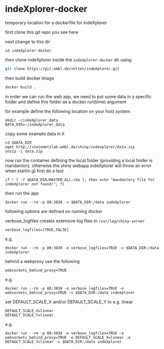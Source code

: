 # indeXplorer-docker

temporary location for a dockerfile for indeXplorer

first clone this git repo you see here

next change to this dir 
```
cd indeXplorer-docker
```

then clone indeXplorer inside the ```indeXplorer-docker``` dir using

```bash
git clone https://git.embl.de/velten/indeXplorer.git
```

then build docker image
```bash
docker build .
```

in order we can run the web app, we need to put some data in a specific folder and
define this folder as a docker run(time)  argument

for example define the following location on your host system
```
mkdir ~/indeXplorer_data
DATA_DIR=~/indeXplorer_data
```

copy some example data in it
```
cd $DATA_DIR
wget http://steinmetzlab.embl.de/shiny/indexplorer/data.zip
unzip -j data.zip
```

now run the container defining the local folder (providing a local folder is mandantory, otherwise the shiny webapp indeXplorer will throw an error when startin
g)
first do a  test
```
if ! [ -f $DATA_DIR/MASTER_ALL.rda ]; then echo "mandantory file for indeXplorer not found!"; fi
```
then run the app
```
docker run --rm -p 80:3838 -v $DATA_DIR:/data indeXplorer
```

following options are defined on running docker

verbose_logfiles creates extensive log files in ```/var/log/shiny-server```
```
verbose_logfiles=[TRUE,FALSE] 
```
e.g.
```
docker run --rm -p 80:3838 -e verbose_logfiles=TRUE -v $DATA_DIR:/data indeXplorer

```
behind a webproxy use the following
```
websockets_behind_proxy=TRUE
```

e.g.
```
docker run --rm -p 80:3838 -e verbose_logfiles=TRUE -e websockets_behind_proxy=TRUE -v $DATA_DIR:/data indeXplorer

```
set DEFAULT_SCALE_X and/or DEFAULT_SCALE_Y to e.g. linear
```
DEFAULT_SCALE_X=linear
DEFAULT_SCALE_Y=linear
```

e.g.
```
docker run --rm -p 80:3838 -e verbose_logfiles=TRUE -e websockets_behind_proxy=TRUE -e DEFAULT_SCALE_X=linear -e DEFAULT_SCALE_Y=linear -v $DATA_DIR:/data indeXplorer

```

